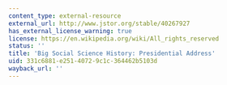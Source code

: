 ```yaml
---
content_type: external-resource
external_url: http://www.jstor.org/stable/40267927
has_external_license_warning: true
license: https://en.wikipedia.org/wiki/All_rights_reserved
status: ''
title: 'Big Social Science History: Presidential Address'
uid: 331c6881-e251-4072-9c1c-364462b5103d
wayback_url: ''
---
```

